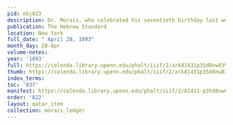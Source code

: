 ```yaml
---
pid: obj823
description: Dr. Morais, who celebrated his seventieth birthday last week, [...].
publication: The Hebrew Standard
location: New York
full_date: " April 28, 1893"
month_day: 28-Apr
volume-notes:
year: '1893'
full: https://colenda.library.upenn.edu/phalt/iiif/2/ark81431p35d8nw83%2FSHA256E-s7575045--c49025a0bb63e8d938ea153d59e79e0134667189a9444184db6c82348d7507d5.jpeg/full/3500,/0/default.jpg
thumb: https://colenda.library.upenn.edu/phalt/iiif/2/ark81431p35d8nw83%2FSHA256E-s7575045--c49025a0bb63e8d938ea153d59e79e0134667189a9444184db6c82348d7507d5.jpeg/full/!200,200/0/default.jpg
index_terms:
toc: '837'
manifest: https://colenda.library.upenn.edu/phalt/iiif/2/81431-p35d8nw83/manifest
order: '822'
layout: qatar_item
collection: morais_ledger
---
```

